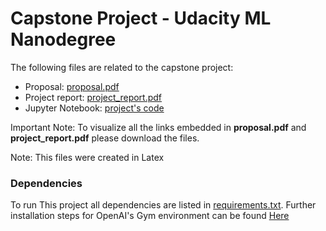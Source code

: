 # Capstone Project - Udacity ML Nanodegree

The following files are related to the capstone project:

* Proposal: [proposal.pdf](../mlnd-capstone-proposal/proposal.pdf)
* Project report: [project_report.pdf](../RL-MountainCar-V0/project_report.pdf)
* Jupyter Notebook: [project's code](../RL-MountainCar-V0/Mountain_Car_DQN.ipynb)

Important Note: To visualize all the links embedded in **proposal.pdf** and **project_report.pdf** please download the files.

Note: This files were created in Latex

### Dependencies
To run This project all dependencies are listed in [requirements.txt](../RL-MountainCar-V0/requirements.txt). Further installation steps for OpenAI's Gym environment can be found [Here](https://gym.openai.com/docs/)
